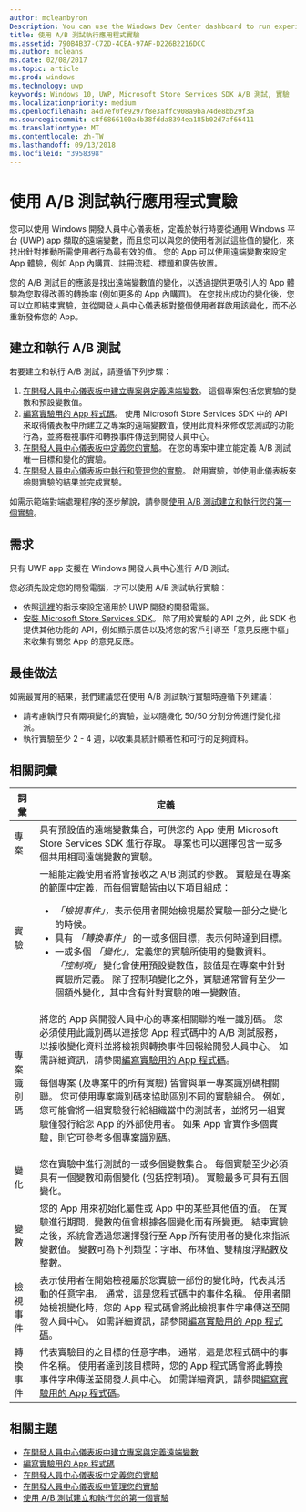 ```yaml
---
author: mcleanbyron
Description: You can use the Windows Dev Center dashboard to run experiments for your Universal Windows Platform (UWP) apps with A/B testing.
title: 使用 A/B 測試執行應用程式實驗
ms.assetid: 790B4B37-C72D-4CEA-97AF-D226B2216DCC
ms.author: mcleans
ms.date: 02/08/2017
ms.topic: article
ms.prod: windows
ms.technology: uwp
keywords: Windows 10, UWP, Microsoft Store Services SDK A/B 測試, 實驗
ms.localizationpriority: medium
ms.openlocfilehash: a4d7ef0fe9297f8e3affc908a9ba74de8bb29f3a
ms.sourcegitcommit: c8f6866100a4b38fdda8394ea185b02d7af66411
ms.translationtype: MT
ms.contentlocale: zh-TW
ms.lasthandoff: 09/13/2018
ms.locfileid: "3958398"
---
```

# <a name="run-app-experiments-with-ab-testing"></a>使用 A/B 測試執行應用程式實驗

您可以使用 Windows 開發人員中心儀表板，定義於執行時要從通用 Windows 平台 (UWP) app 擷取的遠端變數，而且您可以與您的使用者測試這些值的變化，來找出針對推動所需使用者行為最有效的值。 您的 App 可以使用遠端變數來設定 App 體驗，例如 App 內購買、註冊流程、標題和廣告放置。

您的 A/B 測試目的應該是找出遠端變數值的變化，以透過提供更吸引人的 App 體驗為您取得改善的轉換率 (例如更多的 App 內購買)。 在您找出成功的變化後，您可以立即結束實驗，並從開發人員中心儀表板對整個使用者群啟用該變化，而不必重新發佈您的 App。

## <a name="create-and-run-an-ab-test"></a>建立和執行 A/B 測試

若要建立和執行 A/B 測試，請遵循下列步驟：

1. [在開發人員中心儀表板中建立專案與定義遠端變數](create-a-project-and-define-remote-variables-in-the-dev-center-dashboard.md)。 這個專案包括您實驗的變數和預設變數值。  
2. [編寫實驗用的 App 程式碼](code-your-experiment-in-your-app.md)。 使用 Microsoft Store Services SDK 中的 API 來取得儀表板中所建立之專案的遠端變數值，使用此資料來修改您測試的功能行為，並將檢視事件和轉換事件傳送到開發人員中心。
3. [在開發人員中心儀表板中定義您的實驗](define-your-experiment-in-the-dev-center-dashboard.md)。 在您的專案中建立能定義 A/B 測試唯一目標和變化的實驗。
4. [在開發人員中心儀表板中執行和管理您的實驗](manage-your-experiment.md)。 啟用實驗，並使用此儀表板來檢閱實驗的結果並完成實驗。

如需示範端對端處理程序的逐步解說，請參閱[使用 A/B 測試建立和執行您的第一個實驗](create-and-run-your-first-experiment-with-a-b-testing.md)。

## <a name="requirements"></a>需求

只有 UWP app 支援在 Windows 開發人員中心進行 A/B 測試。

您必須先設定您的開發電腦，才可以使用 A/B 測試執行實驗︰

* 依照[這裡](../get-started/get-set-up.md)的指示來設定適用於 UWP 開發的開發電腦。
* [安裝 Microsoft Store Services SDK](microsoft-store-services-sdk.md#install-the-sdk)。 除了用於實驗的 API 之外，此 SDK 也提供其他功能的 API，例如顯示廣告以及將您的客戶引導至「意見反應中樞」來收集有關您 App 的意見反應。

## <a name="best-practices"></a>最佳做法

如需最實用的結果，我們建議您在使用 A/B 測試執行實驗時遵循下列建議︰

* 請考慮執行只有兩項變化的實驗，並以隨機化 50/50 分割分佈進行變化指派。
* 執行實驗至少 2 - 4 週，以收集具統計顯著性和可行的足夠資料。

<span id="terms" />

## <a name="related-terms"></a>相關詞彙

|  詞彙  |  定義  |
|--------|--------------|
| 專案    |   具有預設值的遠端變數集合，可供您的 App 使用 Microsoft Store Services SDK 進行存取。 專案也可以選擇包含一或多個共用相同遠端變數的實驗。  |
| 實驗    |   一組能定義使用者將會接收之 A/B 測試的參數。 實驗是在專案的範圍中定義，而每個實驗皆由以下項目組成： <p></p><ul><li>*「檢視事件」*，表示使用者開始檢視屬於實驗一部分之變化的時候。</li><li>具有 *「轉換事件」* 的一或多個目標，表示何時達到目標。</li><li>一或多個 *「變化」*，定義您的實驗所使用的變數資料。 *「控制項」* 變化會使用預設變數值，該值是在專案中針對實驗所定義。 除了控制項變化之外，實驗通常會有至少一個額外變化，其中含有針對實驗的唯一變數值。 </li></ul>          |
| 專案識別碼    |   將您的 App 與開發人員中心的專案相關聯的唯一識別碼。 您必須使用此識別碼以連接您 App 程式碼中的 A/B 測試服務，以接收變化資料並將檢視與轉換事件回報給開發人員中心。 如需詳細資訊，請參閱[編寫實驗用的 App 程式碼](code-your-experiment-in-your-app.md)。<p></p><p>每個專案 (及專案中的所有實驗) 皆會與單一專案識別碼相關聯。 您可使用專案識別碼來協助區別不同的實驗組合。 例如，您可能會將一組實驗發行給組織當中的測試者，並將另一組實驗僅發行給您 App 的外部使用者。  如果 App 會實作多個實驗，則它可參考多個專案識別碼。</p>         |
| 變化    |   您在實驗中進行測試的一或多個變數集合。 每個實驗至少必須具有一個變數和兩個變化 (包括控制項)。 實驗最多可具有五個變化。           |
| 變數    |  您的 App 用來初始化屬性或 App 中的某些其他值的值。 在實驗進行期間，變數的值會根據各個變化而有所變更。 結束實驗之後，系統會透過您選擇發行至 App 所有使用者的變化來指派變數值。 變數可為下列類型：字串、布林值、雙精度浮點數及整數。
| 檢視事件    |  表示使用者在開始檢視屬於您實驗一部份的變化時，代表其活動的任意字串。 通常，這是您程式碼中的事件名稱。 使用者開始檢視變化時，您的 App 程式碼會將此檢視事件字串傳送至開發人員中心。 如需詳細資訊，請參閱[編寫實驗用的 App 程式碼](code-your-experiment-in-your-app.md)。
| 轉換事件    |  代表實驗目的之目標的任意字串。 通常，這是您程式碼中的事件名稱。 使用者達到該目標時，您的 App 程式碼會將此轉換事件字串傳送至開發人員中心。 如需詳細資訊，請參閱[編寫實驗用的 App 程式碼](code-your-experiment-in-your-app.md)。  

## <a name="related-topics"></a>相關主題

* [在開發人員中心儀表板中建立專案與定義遠端變數](create-a-project-and-define-remote-variables-in-the-dev-center-dashboard.md)
* [編寫實驗用的 App 程式碼](code-your-experiment-in-your-app.md)
* [在開發人員中心儀表板中定義您的實驗](define-your-experiment-in-the-dev-center-dashboard.md)
* [在開發人員中心儀表板中管理您的實驗](manage-your-experiment.md)
* [使用 A/B 測試建立和執行您的第一個實驗](create-and-run-your-first-experiment-with-a-b-testing.md)

